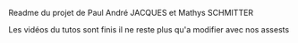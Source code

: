 Readme du projet de Paul André JACQUES et Mathys SCHMITTER

Les vidéos du tutos sont finis il ne reste plus qu'a modifier avec nos assests